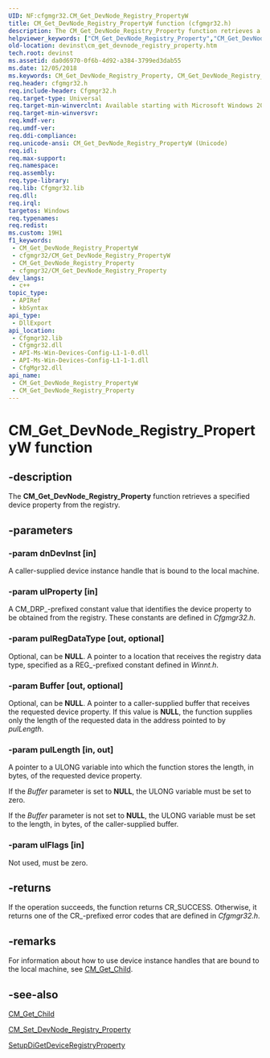 ```yaml
---
UID: NF:cfgmgr32.CM_Get_DevNode_Registry_PropertyW
title: CM_Get_DevNode_Registry_PropertyW function (cfgmgr32.h)
description: The CM_Get_DevNode_Registry_Property function retrieves a specified device property from the registry.
helpviewer_keywords: ["CM_Get_DevNode_Registry_Property","CM_Get_DevNode_Registry_Property function [Device and Driver Installation]","CM_Get_DevNode_Registry_PropertyW","cfgmgr32/CM_Get_DevNode_Registry_Property","cfgmgr32/CM_Get_DevNode_Registry_PropertyW","cfgmgrfn_f5c0e7d6-81f6-4d0f-bca8-de9c4f51e3d9.xml","devinst.cm_get_devnode_registry_property"]
old-location: devinst\cm_get_devnode_registry_property.htm
tech.root: devinst
ms.assetid: da0d6970-0f6b-4d92-a384-3799ed3dab55
ms.date: 12/05/2018
ms.keywords: CM_Get_DevNode_Registry_Property, CM_Get_DevNode_Registry_Property function [Device and Driver Installation], CM_Get_DevNode_Registry_PropertyW, cfgmgr32/CM_Get_DevNode_Registry_Property, cfgmgr32/CM_Get_DevNode_Registry_PropertyW, cfgmgrfn_f5c0e7d6-81f6-4d0f-bca8-de9c4f51e3d9.xml, devinst.cm_get_devnode_registry_property
req.header: cfgmgr32.h
req.include-header: Cfgmgr32.h
req.target-type: Universal
req.target-min-winverclnt: Available starting with Microsoft Windows 2000.
req.target-min-winversvr: 
req.kmdf-ver: 
req.umdf-ver: 
req.ddi-compliance: 
req.unicode-ansi: CM_Get_DevNode_Registry_PropertyW (Unicode)
req.idl: 
req.max-support: 
req.namespace: 
req.assembly: 
req.type-library: 
req.lib: Cfgmgr32.lib
req.dll: 
req.irql: 
targetos: Windows
req.typenames: 
req.redist: 
ms.custom: 19H1
f1_keywords:
 - CM_Get_DevNode_Registry_PropertyW
 - cfgmgr32/CM_Get_DevNode_Registry_PropertyW
 - CM_Get_DevNode_Registry_Property
 - cfgmgr32/CM_Get_DevNode_Registry_Property
dev_langs:
 - c++
topic_type:
 - APIRef
 - kbSyntax
api_type:
 - DllExport
api_location:
 - Cfgmgr32.lib
 - Cfgmgr32.dll
 - API-Ms-Win-Devices-Config-L1-1-0.dll
 - API-Ms-Win-Devices-Config-L1-1-1.dll
 - CfgMgr32.dll
api_name:
 - CM_Get_DevNode_Registry_PropertyW
 - CM_Get_DevNode_Registry_Property
---
```


# CM_Get_DevNode_Registry_PropertyW function


## -description

 The <b>CM_Get_DevNode_Registry_Property</b> function retrieves a specified device property from the registry.

## -parameters

### -param dnDevInst [in]

A caller-supplied device instance handle that is bound to the local machine.

### -param ulProperty [in]

A CM_DRP_-prefixed constant value that identifies the device property to be obtained from the registry. These constants are defined in <i>Cfgmgr32.h</i>.

### -param pulRegDataType [out, optional]

Optional, can be <b>NULL</b>. A pointer to a location that receives the registry data type, specified as a REG_-prefixed constant defined in <i>Winnt.h</i>.

### -param Buffer [out, optional]

Optional, can be <b>NULL</b>. A pointer to a caller-supplied buffer that receives the requested device property. If this value is <b>NULL</b>, the function supplies only the length of the requested data in the address pointed to by <i>pulLength</i>.

### -param pulLength [in, out]

A pointer to a ULONG variable into which the function stores the length, in bytes, of the requested device property.

If the <i>Buffer</i> parameter is set to <b>NULL</b>, the ULONG variable must be set to zero.

If the <i>Buffer</i> parameter is not set to <b>NULL</b>, the ULONG variable must be set to the length, in bytes, of the caller-supplied buffer.

### -param ulFlags [in]

Not used, must be zero.

## -returns

If the operation succeeds, the function returns CR_SUCCESS. Otherwise, it returns one of the CR_-prefixed error codes that are defined in <i>Cfgmgr32.h</i>.

## -remarks

For information about how to use device instance handles that are bound to the local machine, see <a href="/windows/desktop/api/cfgmgr32/nf-cfgmgr32-cm_get_child">CM_Get_Child</a>.

## -see-also

<a href="/windows/desktop/api/cfgmgr32/nf-cfgmgr32-cm_get_child">CM_Get_Child</a>



<a href="/windows/desktop/api/cfgmgr32/nf-cfgmgr32-cm_set_devnode_registry_propertyw">CM_Set_DevNode_Registry_Property</a>



<a href="/windows/desktop/api/setupapi/nf-setupapi-setupdigetdeviceregistrypropertya">SetupDiGetDeviceRegistryProperty</a>

